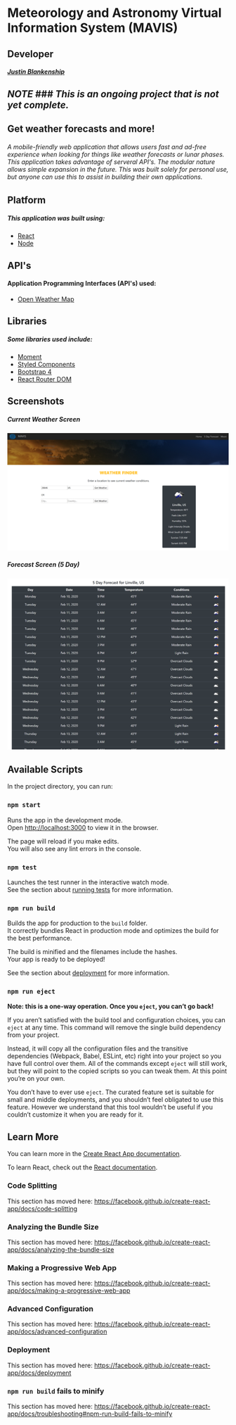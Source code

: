 # Meteorology and Astronomy Virtual Information System (MAVIS)
## Developer
##### [Justin Blankenship](https://github.com/justin-blankenship)
## *NOTE* ### *This is an ongoing project that is not yet complete.*
## Get weather forecasts and more!
###### A mobile-friendly web application that allows users fast and ad-free experience when looking for things like weather forecasts or lunar phases. This application takes advantage of serveral API's. The modular nature allows simple expansion in the future. This was built solely for personal use, but anyone can use this to assist in building their own applications.
## Platform
##### This application was built using:
- [React](https://reactjs.org/)
- [Node](https://nodejs.org/en)
## API's
#### Application Programming Interfaces (API's) used:
- [Open Weather Map](https://openweathermap.org/)
## Libraries
##### Some libraries used include:
- [Moment](https://momentjs.com/)
- [Styled Components](https://styled-components.com/)
- [Bootstrap 4](https://getbootstrap.com)
- [React Router DOM](https://www.npmjs.com/package/react-router-dom)
## Screenshots
##### Current Weather Screen
![Home Screen](https://github.com/justin-blankenship/MAVIS/blob/master/src/assets/shot1.PNG?raw=true)
##### Forecast Screen (5 Day)
![Forecast Screen](https://github.com/justin-blankenship/MAVIS/blob/master/src/assets/shot2.PNG?raw=true)

## Available Scripts

In the project directory, you can run:

### `npm start`

Runs the app in the development mode.<br />
Open [http://localhost:3000](http://localhost:3000) to view it in the browser.

The page will reload if you make edits.<br />
You will also see any lint errors in the console.

### `npm test`

Launches the test runner in the interactive watch mode.<br />
See the section about [running tests](https://facebook.github.io/create-react-app/docs/running-tests) for more information.

### `npm run build`

Builds the app for production to the `build` folder.<br />
It correctly bundles React in production mode and optimizes the build for the best performance.

The build is minified and the filenames include the hashes.<br />
Your app is ready to be deployed!

See the section about [deployment](https://facebook.github.io/create-react-app/docs/deployment) for more information.

### `npm run eject`

**Note: this is a one-way operation. Once you `eject`, you can’t go back!**

If you aren’t satisfied with the build tool and configuration choices, you can `eject` at any time. This command will remove the single build dependency from your project.

Instead, it will copy all the configuration files and the transitive dependencies (Webpack, Babel, ESLint, etc) right into your project so you have full control over them. All of the commands except `eject` will still work, but they will point to the copied scripts so you can tweak them. At this point you’re on your own.

You don’t have to ever use `eject`. The curated feature set is suitable for small and middle deployments, and you shouldn’t feel obligated to use this feature. However we understand that this tool wouldn’t be useful if you couldn’t customize it when you are ready for it.

## Learn More

You can learn more in the [Create React App documentation](https://facebook.github.io/create-react-app/docs/getting-started).

To learn React, check out the [React documentation](https://reactjs.org/).

### Code Splitting

This section has moved here: https://facebook.github.io/create-react-app/docs/code-splitting

### Analyzing the Bundle Size

This section has moved here: https://facebook.github.io/create-react-app/docs/analyzing-the-bundle-size

### Making a Progressive Web App

This section has moved here: https://facebook.github.io/create-react-app/docs/making-a-progressive-web-app

### Advanced Configuration

This section has moved here: https://facebook.github.io/create-react-app/docs/advanced-configuration

### Deployment

This section has moved here: https://facebook.github.io/create-react-app/docs/deployment

### `npm run build` fails to minify

This section has moved here: https://facebook.github.io/create-react-app/docs/troubleshooting#npm-run-build-fails-to-minify
